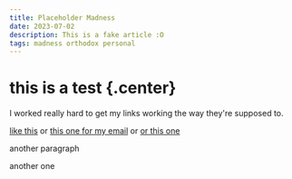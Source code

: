 ```yaml
---
title: Placeholder Madness
date: 2023-07-02
description: This is a fake article :O
tags: madness orthodox personal
---
```

# this is a test {.center}

I worked really hard to get my links working the way they're supposed to.

[like this](https://j3s.sh) or [this one for my email](mailto:angel@acsq.me) or
[or this one](http://johnbilkey.com)

another paragraph

another one
